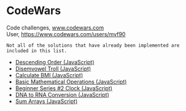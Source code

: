 # CodeWars
Code challenges, www.codewars.com  
User, https://www.codewars.com/users/mvf90

``Not all of the solutions that have already been implemented are included in this list.``

- [Descending Order (JavaScript)](./JavaScript/Descending_Order.js)
- [Disemvowel Troll (JavaScript)](./JavaScript/Disemvowel_Trolls.js)
- [Calculate BMI (JavaScript)](./JavaScript/Calculate_BMI.js)
- [Basic Mathematical Operations (JavaScript)](./JavaScript/Basic_Mathematical_Operations.js)
- [Beginner Series #2 Clock (JavaScript)](./JavaScript/Beginner_Series_%232_Clock.js)
- [DNA to RNA Conversion (JavaScript)](./JavaScript/DNA_to_RNA_Conversion.js)
- [Sum Arrays (JavaScript)](./JavaScript/sumArrays.js)